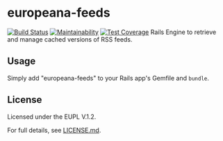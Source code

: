 # europeana-feeds

[![Build Status](https://travis-ci.org/europeana/europeana-feeds.svg?branch=develop)](https://travis-ci.org/europeana/europeana-feeds) [![Maintainability](https://api.codeclimate.com/v1/badges/4c86fcfacde65f797ad1/maintainability)](https://codeclimate.com/github/europeana/europeana-feeds/maintainability) [![Test Coverage](https://api.codeclimate.com/v1/badges/4c86fcfacde65f797ad1/test_coverage)](https://codeclimate.com/github/europeana/europeana-feeds/test_coverage)
Rails Engine to retrieve and manage cached versions of RSS feeds.

## Usage

Simply add "europeana-feeds" to your Rails app's Gemfile and `bundle`.

## License
Licensed under the EUPL V.1.2.

For full details, see [LICENSE.md](LICENSE.md).

